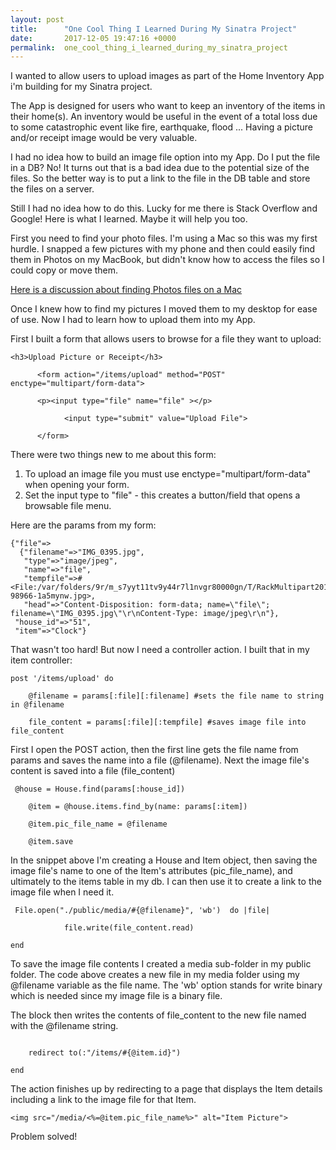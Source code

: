 ```yaml
---
layout: post
title:      "One Cool Thing I Learned During My Sinatra Project"
date:       2017-12-05 19:47:16 +0000
permalink:  one_cool_thing_i_learned_during_my_sinatra_project
---
```






I wanted to allow users to upload images as part of the Home Inventory App i'm building for my Sinatra project. 

The App is designed for users who want to keep an inventory of the items in their home(s). An inventory would be useful in the event of a total loss due to some catastrophic event like fire, earthquake, flood ... Having a picture and/or receipt image would be very valuable.

I had no idea how to build an image file option into my App. Do I put the file in a DB? No! It turns out that is a bad idea due to the potential size of the files. So the better way is to put a link to the file in the DB table and store the files on a server.

Still I had no idea how to do this. Lucky for me there is Stack Overflow and Google! Here is what I learned. Maybe it will help you too.

First you need to find your photo files. I'm using a Mac so this was my first hurdle. I snapped a few pictures with my phone and then could easily find them in Photos on my MacBook, but didn't know how to access the files so I could copy or move them.

[Here is a discussion about finding Photos files on a Mac](https://apple.stackexchange.com/questions/184578/open-location-of-a-photo-in-finder-from-photos-app)

Once I knew how to find my pictures I moved them to my desktop for ease of use. Now I had to learn how to upload them into my App. 

First I built a form that allows users to browse for a file they want to upload:

```
<h3>Upload Picture or Receipt</h3>

      <form action="/items/upload" method="POST" enctype="multipart/form-data">
			
      <p><input type="file" name="file" ></p>
			
			<input type="submit" value="Upload File">
			
      </form>
```

There were two things new to me about this form:

1. To upload an image file you must use enctype="multipart/form-data" when opening your form.
2. Set the input type to "file" - this creates a button/field that opens a browsable file menu.

Here are the params from my form:

```
{"file"=>
  {"filename"=>"IMG_0395.jpg",
   "type"=>"image/jpeg",
   "name"=>"file",
   "tempfile"=>#<File:/var/folders/9r/m_s7yyt11tv9y44r7l1nvgr80000gn/T/RackMultipart20171205-98966-1a5mynw.jpg>,
   "head"=>"Content-Disposition: form-data; name=\"file\"; filename=\"IMG_0395.jpg\"\r\nContent-Type: image/jpeg\r\n"},
 "house_id"=>"51",
 "item"=>"Clock"}
```

That wasn't too hard! But now I need a controller action. I built that in my item controller: 

```
post '/items/upload' do

    @filename = params[:file][:filename] #sets the file name to string in @filename
		
    file_content = params[:file][:tempfile] #saves image file into file_content
```

First I open the POST action, then the first line gets the file name from params and saves the name into a file (@filename). Next the image file's content is saved into a file (file_content)


```
 @house = House.find(params[:house_id])
		
    @item = @house.items.find_by(name: params[:item])
		
    @item.pic_file_name = @filename
		
    @item.save
```

In the snippet above I'm creating a House and Item object, then saving the image file's name to one of the Item's attributes (pic_file_name), and ultimately to the items table in my db. I can then use it to create a link to the image file when I need it.

```
 File.open("./public/media/#{@filename}", 'wb')  do |file| 
			
			file.write(file_content.read) 
							 
end	
```

To save the image file contents I created a media sub-folder in my public folder. The code above creates a new file in my media folder using my @filename variable as the file name. The 'wb' option stands for write binary which is needed since my image file is a binary file. 

The block then writes the contents of file_content to the new file named with the @filename string. 

```
			
    redirect to(:"/items/#{@item.id}")
		
end
```

The action finishes up by redirecting to a page that displays the Item details including a link to the image file for that Item.

```
<img src="/media/<%=@item.pic_file_name%>" alt="Item Picture">
```

Problem solved!




